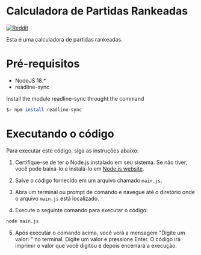 # Calculadora de Partidas Rankeadas

[![Reddit](https://img.shields.io/badge/Reddit-000?style=for-the-badge&logo=reddit&logoColor=FF4500)](https://www.reddit.com/r/GodotPTBR/)

Esta é uma calculadora de partidas rankeadas.

# Pré-requisitos
- NodeJS 18.*
- readline-sync

Install the module readline-sync throught the command

```bash
$> npm install readline-sync 
```

# Executando o código

Para executar este código, siga as instruções abaixo:

1. Certifique-se de ter o Node.js instalado em seu sistema. Se não tiver, você pode baixá-lo e instalá-lo em [Node.js website](https://nodejs.org/).

2. Salve o código fornecido em um arquivo chamado `main.js`.

3. Abra um terminal ou prompt de comando e navegue até o diretório onde o arquivo `main.js` está localizado.

4. Execute o seguinte comando para executar o código:

```bash
node main.js
```

5. Após executar o comando acima, você verá a mensagem "Digite um valor: " no terminal. Digite um valor e pressione Enter. O código irá imprimir o valor que você digitou e depois encerrará a execução.